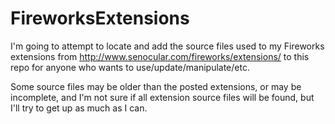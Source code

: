FireworksExtensions
===================

I'm going to attempt to locate and add the source files used to my Fireworks extensions from http://www.senocular.com/fireworks/extensions/ to this repo for anyone who wants to use/update/manipulate/etc.

Some source files may be older than the posted extensions, or may be incomplete, and I'm not sure if all extension source files will be found, but I'll try to get up as much as I can.
